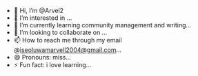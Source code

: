 - 👋 Hi, I’m @Arvel2
- 👀 I’m interested in ...
- 🌱 I’m currently learning community management and writing...
- 💞️ I’m looking to collaborate on ...
- 📫 How to reach me through my email @iseoluwamarvell2004@gmail.com...
- 😄 Pronouns: miss...
- ⚡ Fun fact: i love learning...

<!---
Arvel2/Arvel2 is a ✨ special ✨ repository because its `README.md` (this file) appears on your GitHub profile.
You can click the Preview link to take a look at your changes.
--->

